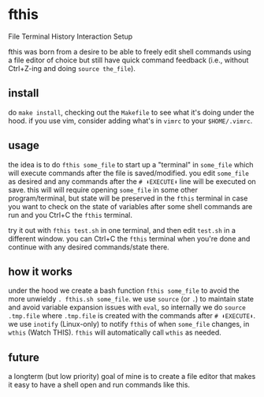 # fthis

File Terminal History Interaction Setup

fthis was born from a desire to be able to freely edit shell commands
using a file editor of choice but still have quick command feedback
(i.e., without Ctrl+Z-ing and doing `source the_file`).

## install

do `make install`, checking out the `Makefile` to see what it's doing
under the hood.  if you use vim, consider adding what's in `vimrc`
to your `$HOME/.vimrc`.

## usage

the idea is to do `fthis some_file` to start up a "terminal" in
`some_file` which will execute commands after the file is saved/modified.
you edit `some_file` as desired and any commands after the `# ⬇EXECUTE⬇`
line will be executed on save.  this will will require opening `some_file`
in some other program/terminal, but state will be preserved in the
`fthis` terminal in case you want to check on the state of variables
after some shell commands are run and you Ctrl+C the `fthis` terminal.

try it out with `fthis test.sh` in one terminal, and then edit
`test.sh` in a different window.  you can Ctrl+C the `fthis` terminal
when you're done and continue with any desired commands/state there.

## how it works

under the hood we create a bash function `fthis some_file` to avoid
the more unwieldy `. fthis.sh some_file`.  we use `source` (or `.`)
to maintain state and avoid variable expansion issues with `eval`,
so internally we do `source .tmp.file` where `.tmp.file` is created
with the commands after `# ⬇EXECUTE⬇`.  we use `inotify` (Linux-only)
to notify `fthis` of when `some_file` changes, in `wthis` (Watch THIS).
`fthis` will automatically call `wthis` as needed.

## future

a longterm (but low priority) goal of mine is to create a file editor
that makes it easy to have a shell open and run commands like this.
